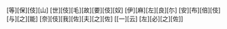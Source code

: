 [等][保][伎][山] [世][伎][毛][故][要][伎][奴] [伊][麻][左][良][尓] [安][布][倍][伎][与][之][能] [奈][伎][我][佐][夫][之][佐] [[一][云] [左][必][之][佐]]
